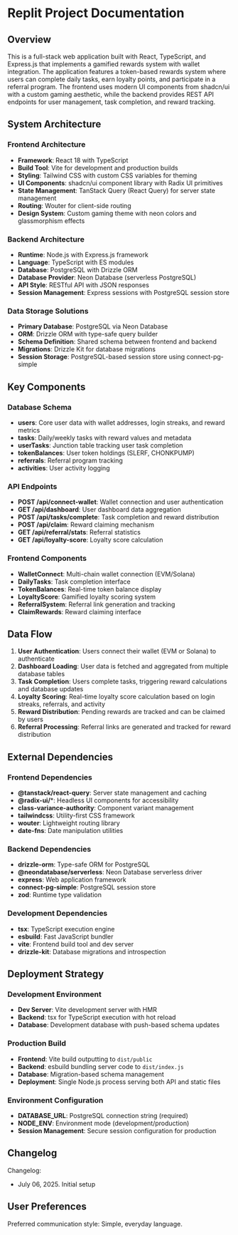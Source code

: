 # Replit Project Documentation

## Overview

This is a full-stack web application built with React, TypeScript, and Express.js that implements a gamified rewards system with wallet integration. The application features a token-based rewards system where users can complete daily tasks, earn loyalty points, and participate in a referral program. The frontend uses modern UI components from shadcn/ui with a custom gaming aesthetic, while the backend provides REST API endpoints for user management, task completion, and reward tracking.

## System Architecture

### Frontend Architecture
- **Framework**: React 18 with TypeScript
- **Build Tool**: Vite for development and production builds
- **Styling**: Tailwind CSS with custom CSS variables for theming
- **UI Components**: shadcn/ui component library with Radix UI primitives
- **State Management**: TanStack Query (React Query) for server state management
- **Routing**: Wouter for client-side routing
- **Design System**: Custom gaming theme with neon colors and glassmorphism effects

### Backend Architecture
- **Runtime**: Node.js with Express.js framework
- **Language**: TypeScript with ES modules
- **Database**: PostgreSQL with Drizzle ORM
- **Database Provider**: Neon Database (serverless PostgreSQL)
- **API Style**: RESTful API with JSON responses
- **Session Management**: Express sessions with PostgreSQL session store

### Data Storage Solutions
- **Primary Database**: PostgreSQL via Neon Database
- **ORM**: Drizzle ORM with type-safe query builder
- **Schema Definition**: Shared schema between frontend and backend
- **Migrations**: Drizzle Kit for database migrations
- **Session Storage**: PostgreSQL-based session store using connect-pg-simple

## Key Components

### Database Schema
- **users**: Core user data with wallet addresses, login streaks, and reward metrics
- **tasks**: Daily/weekly tasks with reward values and metadata
- **userTasks**: Junction table tracking user task completion
- **tokenBalances**: User token holdings (SLERF, CHONKPUMP)
- **referrals**: Referral program tracking
- **activities**: User activity logging

### API Endpoints
- **POST /api/connect-wallet**: Wallet connection and user authentication
- **GET /api/dashboard**: User dashboard data aggregation
- **POST /api/tasks/complete**: Task completion and reward distribution
- **POST /api/claim**: Reward claiming mechanism
- **GET /api/referral/stats**: Referral statistics
- **GET /api/loyalty-score**: Loyalty score calculation

### Frontend Components
- **WalletConnect**: Multi-chain wallet connection (EVM/Solana)
- **DailyTasks**: Task completion interface
- **TokenBalances**: Real-time token balance display
- **LoyaltyScore**: Gamified loyalty scoring system
- **ReferralSystem**: Referral link generation and tracking
- **ClaimRewards**: Reward claiming interface

## Data Flow

1. **User Authentication**: Users connect their wallet (EVM or Solana) to authenticate
2. **Dashboard Loading**: User data is fetched and aggregated from multiple database tables
3. **Task Completion**: Users complete tasks, triggering reward calculations and database updates
4. **Loyalty Scoring**: Real-time loyalty score calculation based on login streaks, referrals, and activity
5. **Reward Distribution**: Pending rewards are tracked and can be claimed by users
6. **Referral Processing**: Referral links are generated and tracked for reward distribution

## External Dependencies

### Frontend Dependencies
- **@tanstack/react-query**: Server state management and caching
- **@radix-ui/***: Headless UI components for accessibility
- **class-variance-authority**: Component variant management
- **tailwindcss**: Utility-first CSS framework
- **wouter**: Lightweight routing library
- **date-fns**: Date manipulation utilities

### Backend Dependencies
- **drizzle-orm**: Type-safe ORM for PostgreSQL
- **@neondatabase/serverless**: Neon Database serverless driver
- **express**: Web application framework
- **connect-pg-simple**: PostgreSQL session store
- **zod**: Runtime type validation

### Development Dependencies
- **tsx**: TypeScript execution engine
- **esbuild**: Fast JavaScript bundler
- **vite**: Frontend build tool and dev server
- **drizzle-kit**: Database migrations and introspection

## Deployment Strategy

### Development Environment
- **Dev Server**: Vite development server with HMR
- **Backend**: tsx for TypeScript execution with hot reload
- **Database**: Development database with push-based schema updates

### Production Build
- **Frontend**: Vite build outputting to `dist/public`
- **Backend**: esbuild bundling server code to `dist/index.js`
- **Database**: Migration-based schema management
- **Deployment**: Single Node.js process serving both API and static files

### Environment Configuration
- **DATABASE_URL**: PostgreSQL connection string (required)
- **NODE_ENV**: Environment mode (development/production)
- **Session Management**: Secure session configuration for production

## Changelog

Changelog:
- July 06, 2025. Initial setup

## User Preferences

Preferred communication style: Simple, everyday language.